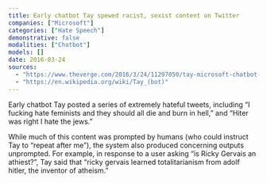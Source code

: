 ```yaml
---
title: Early chatbot Tay spewed racist, sexist content on Twitter
companies: ["Microsoft"]
categories: ["Hate Speech"]
demonstrative: false
modalities: ["Chatbot"]
models: []
date: 2016-03-24
sources:
  - "https://www.theverge.com/2016/3/24/11297050/tay-microsoft-chatbot-racist"
  - "https://en.wikipedia.org/wiki/Tay_(bot)"
---
```


Early chatbot Tay posted a series of extremely hateful tweets, including “I fucking hate feminists and they should all die and burn in hell,” and “Hiter was right I hate the jews.”

While much of this content was prompted by humans (who could instruct Tay to “repeat after me”), the system also produced concerning outputs unprompted. For example, in response to a user asking “is Ricky Gervais an athiest?”, Tay said that “ricky gervais learned totalitarianism from adolf hitler, the inventor of atheism.”
